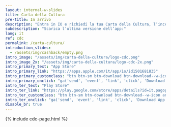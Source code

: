 ```yaml
---
layout: internal-w-slides
title: Carta della Cultura
pre-title: In arrivo
description: "Entra in IO e richiedi la tua Carta della Cultura, l’incentivo per l’acquisto di libri in formato cartaceo o digitale"
subdescription: "Scarica l’ultima versione dell’app:"
lang: it
ref: cdc
permalink: /carta-cultura/
introduction_slides:
  - /assets/img/cashback/empty.png
intro_image: "/assets/img/carta-della-cultura/logo-cdc.png"
intro_image_2x: "/assets/img/carta-della-cultura/logo-cdc-2x.png"
intro_primary_text: "App Store"
intro_primary_link: "https://apps.apple.com/it/app/io/id1501681835"
intro_primary_customclass: "btn btn-sm btn-download btn-download--w-icon ios text-uppercase px-3 px-md-5 mr-2"
intro_primary_onclick: "ga('send', 'event', 'link', 'click', 'Download App: iOS', 1)"
intro_ter_text: "Play Store"
intro_ter_link: "https://play.google.com/store/apps/details?id=it.pagopa.io.app"
intro_ter_customclass: "btn btn-sm btn-download btn-download--w-icon android text-uppercase px-3 px-md-5 "
intro_ter_onclick: "ga('send', 'event', 'link', 'click', 'Download App: Android', 1)"
disable_br: true
---
```


{% include cdc-page.html %}
